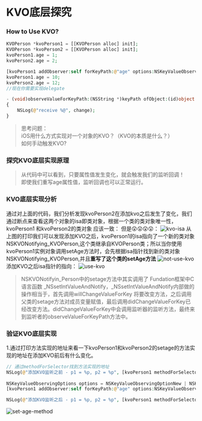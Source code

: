 # KVO底层探究
### How to Use KVO?
```php
KVOPerson *kvoPerson1 = [[KVOPerson alloc] init];
KVOPerson *kvoPerson2 = [[KVOPerson alloc] init];
kvoPerson1.age = 1;
kvoPerson2.age = 2;

[kvoPerson1 addObserver:self forKeyPath:@"age" options:NSKeyValueObservingOptionNew context:nil];
kvoPerson1.age = 10;
kvoPerson2.age = 12;
//现在你需要实现delegate

- (void)observeValueForKeyPath:(NSString *)keyPath ofObject:(id)object change:(NSDictionary<NSKeyValueChangeKey,id> *)change context:(void *)context
{
	NSLog(@"receive %@", change);
}
```
> 思考问题：<br>
iOS用什么方式实现对一个对象的KVO？（KVO的本质是什么？）<br>
如何手动触发KVO?<br>

### 探究KVO底层实现原理
> 从代码中可以看到，只要属性值发生变化，就会触发我们的监听回调！<br>
即使我们重写age属性值，监听回调也可以正常运行。

### KVO底层实现分析

通过对上面的代码，我们分析发现kvoPerson2在添加kvo之后发生了变化，我们通过断点来查看这两个对象的isa即类对象，根据一个类的类对象唯一性，kvoPerson1 和kvoPerson2的类对象
应该一致：
但是😲😲😲😲：
![kvo-isa](https://github.com/Interview-Skill/OC-Class-Analysis/blob/master/Image/kvo-isa.png)
从上图的打印我们可以发现添加KVO之后，kvoPerson1的isa指向了一个新的类对象NSKVONotifying_KVOPerson,这个类继承自KVOPerson类；所以当你使用kvoPerson1实例对象调用setAge方法时，会先根据isa指针找到新的类对象NSKVONotifying_KVOPerson,并且**重写了这个类的setAge方法**
![not-use-kvo](https://github.com/Interview-Skill/OC-Class-Analysis/blob/master/Image/kvo-setage-before.png)
添加KVO之后isa指针的指向：
![use-kvo](https://github.com/Interview-Skill/OC-Class-Analysis/blob/master/Image/kvo-setage.png)

> NSKVONotifyin_Person中的setage方法中其实调用了 Fundation框架中C语言函数 _NSsetIntValueAndNotify，_NSsetIntValueAndNotify内部做的操作相当于，首先调用willChangeValueForKey 将要改变方法，之后调用父类的setage方法对成员变量赋值，最后调用didChangeValueForKey已经改变方法。didChangeValueForKey中会调用监听器的监听方法，最终来到监听者的observeValueForKeyPath方法中。

### 验证KVO底层实现

1.通过打印方法实现的地址来看一下kvoPerson1和kvoPerson2的setage的方法实现的地址在添加KVO前后有什么变化。
```php
// 通过methodForSelector找到方法实现的地址
NSLog(@"添加KVO监听之前 - p1 = %p, p2 = %p", [kvoPerson1 methodForSelector: @selector(setAge:)],[kvoPerson2 methodForSelector: @selector(setAge:)]);
	
NSKeyValueObservingOptions options = NSKeyValueObservingOptionNew | NSKeyValueObservingOptionOld;
[kvoPerson1 addObserver:self forKeyPath:@"age" options:NSKeyValueObservingOptionNew context:nil];

NSLog(@"添加KVO监听之后 - p1 = %p, p2 = %p", [kvoPerson1 methodForSelector: @selector(setAge:)],[kvoPerson2 methodForSelector: @selector(setAge:)]);
```
![set-age-method]()


